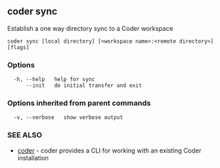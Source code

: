 ## coder sync

Establish a one way directory sync to a Coder workspace

```
coder sync [local directory] [<workspace name>:<remote directory>] [flags]
```

### Options

```
  -h, --help   help for sync
      --init   do initial transfer and exit
```

### Options inherited from parent commands

```
  -v, --verbose   show verbose output
```

### SEE ALSO

* [coder](coder.md)	 - coder provides a CLI for working with an existing Coder installation
